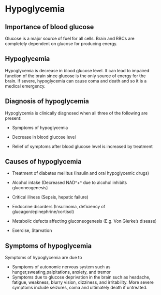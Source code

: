 # Hypoglycemia

## Importance of blood glucose
Glucose is a major source of fuel for all cells. Brain and RBCs are completely dependent on glucose for producing energy. 

## Hypoglycemia

Hypoglycemia is decrease in blood glucose level. It can lead to impaired function of the brain since glucose is the only source of energy for the brain. If severe, hypoglycemia can cause coma and death and so it is a medical emergency. 

## Diagnosis of hypoglycemia

Hypoglycemia is clinically diagnosed when all three of the following are present:

 - Symptoms of hypoglycemia

 - Decrease in blood glucose level

 - Relief of symptoms after blood glucose level is increased by treatment 

## Causes of hypoglycemia

  - Treatment of diabetes mellitus (Insulin and oral hypoglycemic drugs)

  - Alcohol intake (Decreased NAD^+^ due to alcohol inhibits gluconeogenesis)

  - Critical illness (Sepsis, hepatic failure)

  - Endocrine disorders (Insulinoma, deficiency of glucagon/epinephrine/cortisol)

  - Metabolic defects affecting gluconeogenesis (E.g. Von Gierke’s disease)

  - Exercise, Starvation

## Symptoms of hypoglycemia

Symptoms of hypoglycemia are due to 
  - Symptoms of autonomic nervous system such as hunger,sweating,palpitations, anxiety, and tremor
  - Symptoms due to glucose deprivation in the brain such as headache, fatigue, weakness, blurry vision, dizziness, and irritability. More severe symptoms include seizures, coma and ultimately death if untreated.
  
  
  

  
  


  
  


